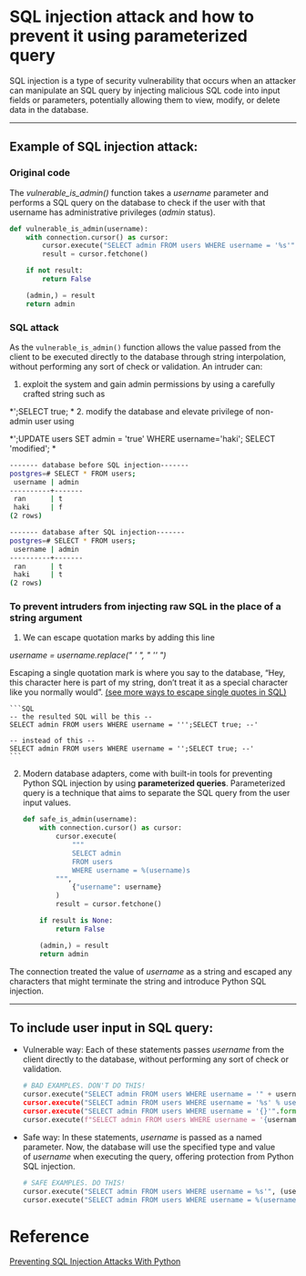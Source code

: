# SQL injection attack and how to prevent it using parameterized query

SQL injection is a type of security vulnerability that occurs when an attacker can manipulate an SQL query by injecting malicious SQL code into input fields or parameters, potentially allowing them to view, modify, or delete data in the database.

---

## Example of SQL injection attack:

### Original code

The *vulnerable_is_admin()* function takes a *username* parameter and performs a SQL query on the database to check if the user with that username has administrative privileges (*admin* status).

```PYTHON
def vulnerable_is_admin(username):
    with connection.cursor() as cursor:
        cursor.execute("SELECT admin FROM users WHERE username = '%s'" % username)
        result = cursor.fetchone()

    if not result:
        return False

    (admin,) = result
    return admin
```

### SQL attack
As the `vulnerable_is_admin()` function allows the value passed from the client to be executed directly to the database through string interpolation, without performing any sort of check or validation. An intruder can:

1. exploit the system and gain admin permissions by using a carefully crafted string such as 
  
  *';SELECT true; *
2. modify the database and elevate privilege of non-admin user using 

  *';UPDATE users SET admin = 'true' WHERE username='haki'; SELECT 'modified'; *

  ```BASH
  ------- database before SQL injection-------
  postgres=# SELECT * FROM users;
   username | admin
  ----------+-------
   ran      | t
   haki     | f
  (2 rows)
  
  ------- database after SQL injection-------
  postgres=# SELECT * FROM users;
   username | admin
  ----------+-------
   ran      | t
   haki     | t
  (2 rows)
  ```

### To prevent intruders from injecting raw SQL in the place of a string argument
1. We can escape quotation marks by adding this line 

  *username = username.replace(" ' ", " '' ")* 

  Escaping a single quotation mark is where you say to the database, “Hey, this character here is part of my string, don’t treat it as a special character like you normally would”. [(see more ways to escape single quotes in SQL)](https://www.databasestar.com/sql-escape-single-quote/#:~:text=The%20simplest%20method%20to%20escape,Server%2C%20MySQL%2C%20and%20PostgreSQL.)
	  
    ```SQL
    -- the resulted SQL will be this --
    SELECT admin FROM users WHERE username = ''';SELECT true; --'

    -- instead of this --
    SELECT admin FROM users WHERE username = '';SELECT true; --'
    ```

2. Modern database adapters, come with built-in tools for preventing Python SQL injection by using **parameterized queries**. Parameterized query is a technique that aims to separate the SQL query from the user input values.

    ```PYTHON
    def safe_is_admin(username):
        with connection.cursor() as cursor:
            cursor.execute(
                """
                SELECT admin
                FROM users
                WHERE username = %(username)s
            """,
                {"username": username}
            )
            result = cursor.fetchone()

        if result is None:
            return False

        (admin,) = result
        return admin
    ```

  The connection treated the value of *username* as a string and escaped any characters that might terminate the string and introduce Python SQL injection.

---

## To include user input in SQL query:

- Vulnerable way: Each of these statements passes *username* from the client directly to the database, without performing any sort of check or validation.

    ```PYTHON
    # BAD EXAMPLES. DON'T DO THIS!
    cursor.execute("SELECT admin FROM users WHERE username = '" + username + '");
    cursor.execute("SELECT admin FROM users WHERE username = '%s' % username);
    cursor.execute("SELECT admin FROM users WHERE username = '{}'".format(username));
    cursor.execute(f"SELECT admin FROM users WHERE username = '{username}'");
    ```

- Safe way: In these statements, *username* is passed as a named parameter. Now, the database will use the specified type and value of *username* when executing the query, offering protection from Python SQL injection.
	
    ```PYTHON
    # SAFE EXAMPLES. DO THIS!
    cursor.execute("SELECT admin FROM users WHERE username = %s'", (username, ));
    cursor.execute("SELECT admin FROM users WHERE username = %(username)s", {'username': username});
    ```

# Reference
[Preventing SQL Injection Attacks With Python](https://realpython.com/prevent-python-sql-injection/#exploiting-query-parameters-with-python-sql-injection)